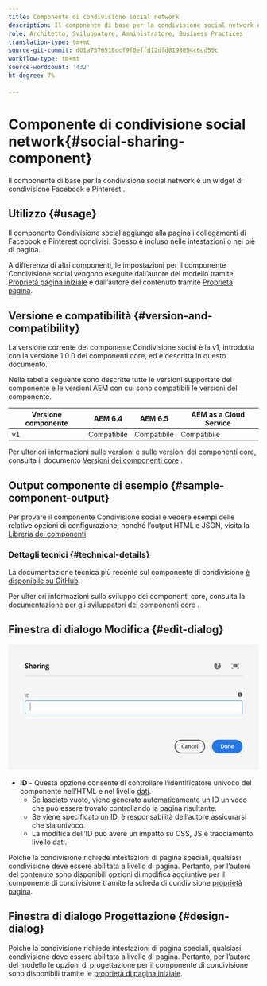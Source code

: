 ```yaml
---
title: Componente di condivisione social network
description: Il componente di base per la condivisione social network è un widget di condivisione Facebook e Pinterest .
role: Architetto, Sviluppatore, Amministratore, Business Practices
translation-type: tm+mt
source-git-commit: d01a7576518ccf9f0effd12dfd8198854c6cd55c
workflow-type: tm+mt
source-wordcount: '432'
ht-degree: 7%

---
```



# Componente di condivisione social network{#social-sharing-component}

Il componente di base per la condivisione social network è un widget di condivisione Facebook e Pinterest .

## Utilizzo {#usage}

Il componente Condivisione social aggiunge alla pagina i collegamenti di Facebook e Pinterest condivisi. Spesso è incluso nelle intestazioni o nei piè di pagina.

A differenza di altri componenti, le impostazioni per il componente Condivisione social vengono eseguite dall’autore del modello tramite [Proprietà pagina iniziale](https://docs.adobe.com/content/help/en/experience-manager-cloud-service/sites/authoring/features/templates.html) e dall’autore del contenuto tramite [Proprietà pagina](https://docs.adobe.com/content/help/it-IT/experience-manager-cloud-service/sites/authoring/fundamentals/page-properties.html).

## Versione e compatibilità {#version-and-compatibility}

La versione corrente del componente Condivisione social è la v1, introdotta con la versione 1.0.0 dei componenti core, ed è descritta in questo documento.

Nella tabella seguente sono descritte tutte le versioni supportate del componente e le versioni AEM con cui sono compatibili le versioni del componente.

| Versione componente | AEM 6.4 | AEM 6.5 | AEM as a Cloud Service |
|--- |--- |--- |---|
| v1 | Compatibile | Compatibile | Compatibile |

Per ulteriori informazioni sulle versioni e sulle versioni dei componenti core, consulta il documento [Versioni dei componenti core](/help/versions.md) .

## Output componente di esempio {#sample-component-output}

Per provare il componente Condivisione social e vedere esempi delle relative opzioni di configurazione, nonché l’output HTML e JSON, visita la [Libreria dei componenti](https://adobe.com/go/aem_cmp_library_sharing).

### Dettagli tecnici {#technical-details}

La documentazione tecnica più recente sul componente di condivisione [è disponibile su GitHub](https://adobe.com/go/aem_cmp_tech_sharing_v1).

Per ulteriori informazioni sullo sviluppo dei componenti core, consulta la [documentazione per gli sviluppatori dei componenti core](/help/developing/overview.md) .

## Finestra di dialogo Modifica {#edit-dialog}

![Finestra di dialogo di modifica del componente Condivisione](/help/assets/sharing-edit.png)

* **ID**  - Questa opzione consente di controllare l’identificatore univoco del componente nell’HTML e nel livello  [dati](/help/developing/data-layer/overview.md).
   * Se lasciato vuoto, viene generato automaticamente un ID univoco che può essere trovato controllando la pagina risultante.
   * Se viene specificato un ID, è responsabilità dell’autore assicurarsi che sia univoco.
   * La modifica dell’ID può avere un impatto su CSS, JS e tracciamento livello dati.

Poiché la condivisione richiede intestazioni di pagina speciali, qualsiasi condivisione deve essere abilitata a livello di pagina. Pertanto, per l’autore del contenuto sono disponibili opzioni di modifica aggiuntive per il componente di condivisione tramite la scheda di condivisione [proprietà pagina](https://docs.adobe.com/content/help/en/experience-manager-cloud-service/sites/authoring/fundamentals/page-properties.html).

## Finestra di dialogo Progettazione {#design-dialog}

Poiché la condivisione richiede intestazioni di pagina speciali, qualsiasi condivisione deve essere abilitata a livello di pagina. Pertanto, per l’autore del modello le opzioni di progettazione per il componente di condivisione sono disponibili tramite le [proprietà di pagina iniziale](https://docs.adobe.com/content/help/en/experience-manager-cloud-service/sites/authoring/features/templates.html).
